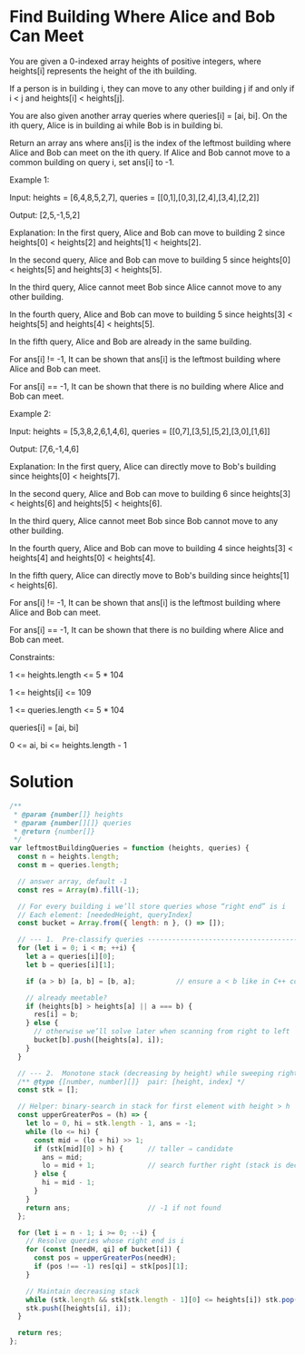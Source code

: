 # Find Building Where Alice and Bob Can Meet

You are given a 0-indexed array heights of positive integers, where heights[i] represents the height of the ith building.

If a person is in building i, they can move to any other building j if and only if i < j and heights[i] < heights[j].

You are also given another array queries where queries[i] = [ai, bi]. On the ith query, Alice is in building ai while Bob is in building bi.

Return an array ans where ans[i] is the index of the leftmost building where Alice and Bob can meet on the ith query. If Alice and Bob cannot move to a common building on query i, set ans[i] to -1.

 

Example 1:

Input: heights = [6,4,8,5,2,7], queries = [[0,1],[0,3],[2,4],[3,4],[2,2]]

Output: [2,5,-1,5,2]

Explanation: In the first query, Alice and Bob can move to building 2 since heights[0] < heights[2] and heights[1] < heights[2]. 

In the second query, Alice and Bob can move to building 5 since heights[0] < heights[5] and heights[3] < heights[5]. 

In the third query, Alice cannot meet Bob since Alice cannot move to any other building.

In the fourth query, Alice and Bob can move to building 5 since heights[3] < heights[5] and heights[4] < heights[5].

In the fifth query, Alice and Bob are already in the same building.  

For ans[i] != -1, It can be shown that ans[i] is the leftmost building where Alice and Bob can meet.

For ans[i] == -1, It can be shown that there is no building where Alice and Bob can meet.

Example 2:

Input: heights = [5,3,8,2,6,1,4,6], queries = [[0,7],[3,5],[5,2],[3,0],[1,6]]

Output: [7,6,-1,4,6]

Explanation: In the first query, Alice can directly move to Bob's building since heights[0] < heights[7].

In the second query, Alice and Bob can move to building 6 since heights[3] < heights[6] and heights[5] < heights[6].

In the third query, Alice cannot meet Bob since Bob cannot move to any other building.

In the fourth query, Alice and Bob can move to building 4 since heights[3] < heights[4] and heights[0] < heights[4].

In the fifth query, Alice can directly move to Bob's building since heights[1] < heights[6].

For ans[i] != -1, It can be shown that ans[i] is the leftmost building where Alice and Bob can meet.

For ans[i] == -1, It can be shown that there is no building where Alice and Bob can meet.

 

Constraints:

1 <= heights.length <= 5 * 104

1 <= heights[i] <= 109

1 <= queries.length <= 5 * 104

queries[i] = [ai, bi]

0 <= ai, bi <= heights.length - 1

# Solution

```JavaScript
/**
 * @param {number[]} heights
 * @param {number[][]} queries
 * @return {number[]}
 */
var leftmostBuildingQueries = function (heights, queries) {
  const n = heights.length;
  const m = queries.length;

  // answer array, default -1
  const res = Array(m).fill(-1);

  // For every building i we’ll store queries whose “right end” is i
  // Each element: [neededHeight, queryIndex]
  const bucket = Array.from({ length: n }, () => []);

  // --- 1.  Pre-classify queries ------------------------------------------
  for (let i = 0; i < m; ++i) {
    let a = queries[i][0];
    let b = queries[i][1];

    if (a > b) [a, b] = [b, a];          // ensure a < b like in C++ code

    // already meetable?
    if (heights[b] > heights[a] || a === b) {
      res[i] = b;
    } else {
      // otherwise we’ll solve later when scanning from right to left
      bucket[b].push([heights[a], i]);
    }
  }

  // --- 2.  Monotone stack (decreasing by height) while sweeping right→left
  /** @type {[number, number][]}  pair: [height, index] */
  const stk = [];

  // Helper: binary-search in stack for first element with height > h
  const upperGreaterPos = (h) => {
    let lo = 0, hi = stk.length - 1, ans = -1;
    while (lo <= hi) {
      const mid = (lo + hi) >> 1;
      if (stk[mid][0] > h) {      // taller ⇒ candidate
        ans = mid;
        lo = mid + 1;             // search further right (stack is decreasing)
      } else {
        hi = mid - 1;
      }
    }
    return ans;                   // -1 if not found
  };

  for (let i = n - 1; i >= 0; --i) {
    // Resolve queries whose right end is i
    for (const [needH, qi] of bucket[i]) {
      const pos = upperGreaterPos(needH);
      if (pos !== -1) res[qi] = stk[pos][1];
    }

    // Maintain decreasing stack
    while (stk.length && stk[stk.length - 1][0] <= heights[i]) stk.pop();
    stk.push([heights[i], i]);
  }

  return res;
};
```
